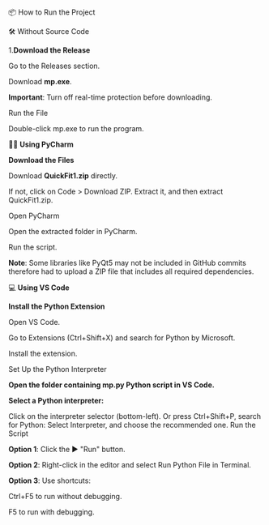 📦 How to Run the Project

🛠️ Without Source Code

1.**Download the Release**

Go to the Releases section.

Download **mp.exe**.

**Important**: Turn off real-time protection before downloading.

Run the File

Double-click mp.exe to run the program.

🧑‍💻 **Using PyCharm**

**Download the Files**

Download **QuickFit1.zip** directly.

If not, click on Code > Download ZIP. Extract it, and then extract QuickFit1.zip.

Open  PyCharm

Open the extracted folder in PyCharm.

Run the script.

**Note**: Some libraries like PyQt5 may not be included in GitHub commits therefore had to upload a  ZIP file that includes all required dependencies.

💻 **Using VS Code**

**Install the Python Extension**

Open VS Code.

Go to Extensions (Ctrl+Shift+X) and search for Python by Microsoft.

Install the extension.

Set Up the Python Interpreter

**Open the folder containing mp.py Python script in VS Code.**

**Select a Python interpreter:**

Click on the interpreter selector (bottom-left).
Or press Ctrl+Shift+P, search for Python: Select Interpreter, and choose the recommended one.
Run the Script

**Option 1**: Click the ▶️ "Run" button.

**Option 2**: Right-click in the editor and select Run Python File in Terminal.

**Option 3**: Use shortcuts:

Ctrl+F5 to run without debugging.

F5 to run with debugging.
